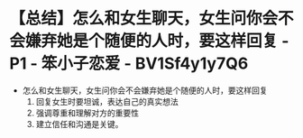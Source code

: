 # 【总结】怎么和女生聊天，女生问你会不会嫌弃她是个随便的人时，要这样回复 - P1 - 笨小子恋爱 - BV1Sf4y1y7Q6

-   怎么和女生聊天，女生问你会不会嫌弃她是个随便的人时，要这样回复
    1.  回复女生时要坦诚，表达自己的真实想法
    2.  强调尊重和理解对方的重要性
    3.  建立信任和沟通是关键。